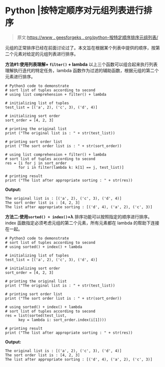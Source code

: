 # Python |按特定顺序对元组列表进行排序

> 原文:[https://www . geesforgeks . org/python-按特定顺序排序元组列表/](https://www.geeksforgeeks.org/python-sort-list-of-tuples-by-specific-ordering/)

元组的正常排序已经在前面讨论过了。本文旨在根据某个列表中提供的顺序，按第二个元素对给定的元组列表进行排序。

**方法#1:使用列表理解+ `filter()` + lambda**
以上三个函数可以组合起来执行列表理解执行迭代的特定任务，lambda 函数作为过滤的辅助函数，根据元组的第二个元素进行排序。

```
# Python3 code to demonstrate
# sort list of tuples according to second
# using list comprehension + filter() + lambda

# initializing list of tuples
test_list = [('a', 2), ('c', 3), ('d', 4)]

# initializing sort order 
sort_order = [4, 2, 3]

# printing the original list
print ("The original list is : " + str(test_list))

# printing sort order list 
print ("The sort order list is : " + str(sort_order))

# using list comprehension + filter() + lambda
# sort list of tuples according to second
res = [i for j in sort_order 
      for i in filter(lambda k: k[1] == j, test_list)]

# printing result
print ("The list after appropriate sorting : " + str(res))
```

**Output:**

```
The original list is : [('a', 2), ('c', 3), ('d', 4)]
The sort order list is : [4, 2, 3]
The list after appropriate sorting : [('d', 4), ('a', 2), ('c', 3)]

```

**方法二:使用`sorted() + index()`+λ**
排序功能可以按照指定的顺序进行排序。index 函数指定必须考虑元组的第二个元素，所有元素都在 lambda 的帮助下连接在一起。

```
# Python3 code to demonstrate
# sort list of tuples according to second
# using sorted() + index() + lambda

# initializing list of tuples
test_list = [('a', 2), ('c', 3), ('d', 4)]

# initializing sort order 
sort_order = [4, 2, 3]

# printing the original list
print ("The original list is : " + str(test_list))

# printing sort order list 
print ("The sort order list is : " + str(sort_order))

# using sorted() + index() + lambda
# sort list of tuples according to second
res = list(sorted(test_list, 
      key = lambda i: sort_order.index(i[1])))

# printing result
print ("The list after appropriate sorting : " + str(res))
```

**Output:**

```
The original list is : [('a', 2), ('c', 3), ('d', 4)]
The sort order list is : [4, 2, 3]
The list after appropriate sorting : [('d', 4), ('a', 2), ('c', 3)]

```